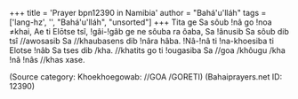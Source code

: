 +++
title = 'Prayer bpn12390 in Namibia'
author = "Bahá'u'lláh"
tags = ['lang-hz', '', "Bahá'u'lláh", "unsorted"]
+++
Tita ge Sa sôub !nâ go !noa ≠khai, Ae ti Elōtse tsî, !gâi-!gâb ge ne sôuba ra ôaba, Sa !ânusib Sa sôub dib tsî //awosasib Sa //khaubasens dib !nâra hâba. !Nâ-!nâ ti !na-khoesiba ti Elotse !nâb Sa tses dib /kha. //khatits go ti !ougasiba Sa //goa /khôugu /kha !nâ !nâs //khas xase.

(Source category: Khoekhoegowab: //GOA /GORETI)
(Bahaiprayers.net ID: 12390)
